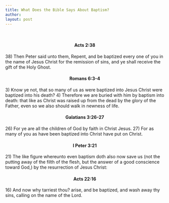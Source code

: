 ```yaml
---
title: What Does the Bible Says About Baptism?
author: 
layout: post
---
```


<br/>
<h4 style="text-align: center;">Acts 2:38</h4>
38) Then Peter said unto them, Repent, and be baptized every one of you in the name of Jesus Christ for the remission of sins, and ye shall receive the gift of the Holy Ghost.
<br/>
<h4 style="text-align: center;">Romans 6:3-4</h4>
3) Know ye not, that so many of us as were baptized into Jesus Christ were baptized into his death?  
4) Therefore we are buried with him by baptism into death: that like as Christ was raised up from the dead by the glory of the Father, even so we also should walk in newness of life.
<br/>
<h4 style="text-align: center;">Galatians 3:26-27</h4>
26) For ye are all the children of God by faith in Christ Jesus.  
27) For as many of you as have been baptized into Christ have put on Christ.
<br/>
<h4 style="text-align: center;">I Peter 3:21</h4>
21) The like figure whereunto even baptism doth also now save us (not the putting away of the filth of the flesh, but the answer of a good conscience toward God,) by the resurrection of Jesus Christ:
<br/>
<h4 style="text-align: center;">Acts 22:16</h4>
16) And now why tarriest thou? arise, and be baptized, and wash away thy sins, calling on the name of the Lord.
